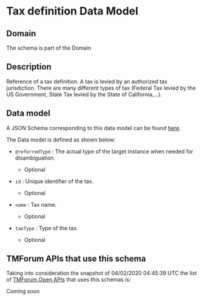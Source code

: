 # Tax definition Data Model

## Domain

The  schema is part of the  Domain

## Description

Reference of a tax definition. A tax is levied by an authorized tax jurisdiction. There are many different types of tax (Federal Tax levied by the US Government, State Tax levied by the State of California,…).

## Data model

A JSON Schema corresponding to this data model can be found
[here](https://github.com/tmforum-rand/schemas/blob/candidates/Common/TaxDefinition.schema.json).

The Data model is defined as shown below:
- `@referredType` : The actual type of the target instance when needed for disambiguation.

  - Optional

- `id` : Unique identifier of the tax.

  - Optional

- `name` : Tax name.

  - Optional

- `taxType` : Type of  the tax.

  - Optional





## TMForum APIs that use this schema

Taking into consideration the snapshot of 04/02/2020 04:45:39 UTC the list of [TMForum Open APIs](https://www.tmforum.org/open-apis/) that uses this schemas is:

Coming soon